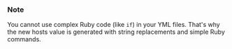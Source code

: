 <!-- usedin: [ _legacy_docker/Databases] - post: -->


### Note

You cannot use complex Ruby code (like `if`) in your YML files. That's why the new hosts value is generated with string replacements and simple Ruby commands.



